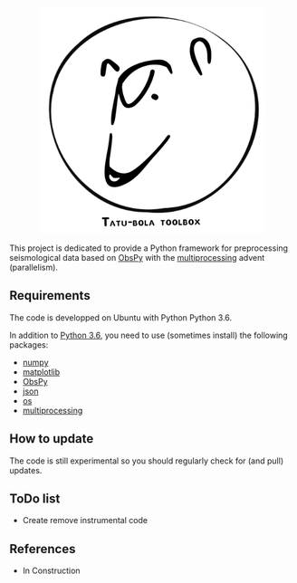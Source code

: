 <p align="center">
  <img width="400" height="400" src="tatu_bola_toolbox_logo.png">
</p>

This project is dedicated to provide a Python framework for preprocessing seismological data 
based on [ObsPy](https://github.com/obspy/obspy/wiki) with the [multiprocessing](https://docs.python.org/3/library/multiprocessing.html)
advent (parallelism).

Requirements
------------
The code is developped on Ubuntu with Python Python 3.6.

In addition to [Python 3.6](https://www.python.org/downloads/release/python-365/), you need
to use (sometimes install) the following packages:

- [numpy](http://www.numpy.org/)
- [matplotlib](http://matplotlib.org/)
- [ObsPy](https://github.com/obspy/obspy/wiki)
- [json](https://docs.python.org/3/library/json.html)
- [os](https://docs.python.org/3/library/os.html)
- [multiprocessing](https://docs.python.org/3/library/multiprocessing.html)

How to update
-------------
The code is still experimental so you should regularly check for (and pull) 
updates.

ToDo list
-------------
- Create remove instrumental code

References
----------

- In Construction
